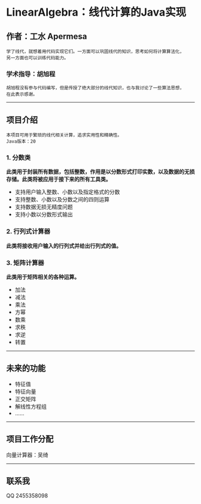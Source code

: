 # LinearAlgebra：线代计算的Java实现
## 作者：工水 Apermesa
    学了线代，就想着用代码实现它们。一方面可以巩固线代的知识，思考如何将计算算法化，
    另一方面也可以训练代码能力。
### 学术指导：胡旭程
    胡旭程没有参与代码编写，但是传授了绝大部分的线代知识，也与我讨论了一些算法思想，
    在此表示感谢。
---
## 项目介绍
    本项目可用于繁琐的线代相关计算，追求实用性和精确性。
    Java版本：20
### 1. 分数类
__此类用于封装所有数据，包括整数，作用是以分数形式打印实数，以及数据的无损存储。此类将被应用于接下来的所有工具类。__
- 支持用户输入整数、小数以及指定格式的分数
- 支持整数、小数以及分数之间的四则运算
- 支持数据无损无精度问题
- 支持小数以分数形式输出
### 2. 行列式计算器
__此类将接收用户输入的行列式并给出行列式的值。__
### 3. 矩阵计算器
__此类用于矩阵相关的各种运算。__
- 加法
- 减法
- 乘法
- 方幂
- 数乘
- 求秩
- 求逆
- 转置
---
## 未来的功能
- 特征值
- 特征向量
- 正交矩阵
- 解线性方程组
- ……
---
## 项目工作分配
向量计算器：吴绮

---
## 联系我
QQ 2455358098